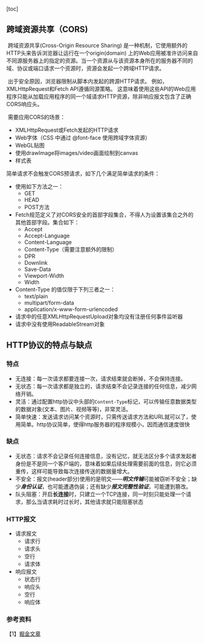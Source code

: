 [toc]

## 跨域资源共享（CORS)

​		跨域资源共享(Cross-Origin Resource Sharing) 是一种机制，它使用额外的HTTP头来告诉浏览器让运行在一个origin(domain) 上的Web应用被准许访问来自不同源服务器上的指定的资源。当一个资源从与该资源本身所在的服务器不同的域、协议或端口请求一个资源时，资源会发起一个跨域HTTP请求。  

​		出于安全原因，浏览器限制从脚本内发起的跨源HTTP请求。 例如，XMLHttpRequest和Fetch API遵循同源策略。 这意味着使用这些API的Web应用程序只能从加载应用程序的同一个域请求HTTP资源，除非响应报文包含了正确CORS响应头。  

​		需要应用CORS的场景：

- XMLHttpRequest或Fetch发起的HTTP请求
- Web字体（CSS 中通过 @font-face 使用跨域字体资源）
- WebGL贴图
- 使用drawImage将images/video画面绘制到canvas
- 样式表

简单请求不会触发CORS预请求，如下几个满足简单请求的条件：

- 使用如下方法之一：
  - GET
  - HEAD
  - POST方法
- Fetch规范定义了对CORS安全的首部字段集合，不得人为设置该集合之外的其他首部字段。集合如下：
  - Accept
  - Accept-Language
  - Content-Language
  - Content-Type（需要注意额外的限制）
  - DPR
  - Downlink
  - Save-Data
  - Viewport-Width
  - Width  
- Content-Type 的值仅限于下列三者之一：
  - text/plain
  - multipart/form-data
  - application/x-www-form-urlencoded
- 请求中的任意XMLHttpRequestUpload对象均没有注册任何事件监听器
- 请求中没有使用ReadableStream对象

## HTTP协议的特点与缺点

### 特点

- 无连接：每一次请求都要连接一次，请求结束就会断掉，不会保持连接。
- 无状态：每一次请求都是独立的，请求结束不会记录连接的任何信息，减少网络开销。
- 灵活：通过配置http协议中头部的`Content-Type`标记，可以传输任意数据类型的数据对象(文本、图片、视频等等)，非常灵活。
- 简单快速：发送请求访问某个资源时，只需传送请求方法和URL就可以了，使用简单。http协议简单，使得http服务器的程序规模小，因而通信速度很快

### 缺点

- 无状态：请求不会记录任何连接信息，没有记忆，就无法区分多个请求发起者身份是不是同一个客户端的，意味着如果后续处理需要前面的信息，则它必须重传，这样可能导致每次连接传送的数据量增大。
- 不安全：报文(header部分)使用的是明文——***明文传输***可能被窃听不安全；缺少***身份认证***，也可能遭遇伪装；还有缺少***报文完整性验证***，可能遭到篡改。
- 队头阻塞：开启**长连接**时，只建立一个TCP连接，同一时刻只能处理一个请求，那么当请求耗时过长时，其他请求就只能阻塞状态

### HTTP报文

- 请求报文
  - 请求行
  - 请求头
  - 空行
  - 请求体
- 响应报文
  - 状态行
  - 响应头
  - 空行
  - 响应体

### 参考资料

【1】[掘金文章](https://juejin.cn/post/6994629873985650696)

